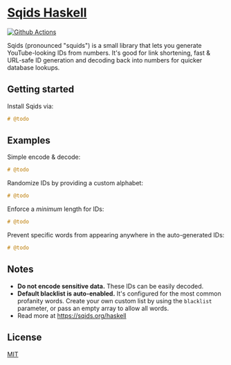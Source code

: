 # [Sqids Haskell](https://sqids.org/haskell)

[![Github Actions](https://img.shields.io/github/actions/workflow/status/sqids/sqids-haskell/tests.yml)](https://github.com/sqids/sqids-haskell/actions)

Sqids (pronounced "squids") is a small library that lets you generate YouTube-looking IDs from numbers. It's good for link shortening, fast & URL-safe ID generation and decoding back into numbers for quicker database lookups.

## Getting started

Install Sqids via:

```haskell
# @todo
```

## Examples

Simple encode & decode:

```haskell
# @todo
```

Randomize IDs by providing a custom alphabet:

```haskell
# @todo
```

Enforce a *minimum* length for IDs:

```haskell
# @todo
```

Prevent specific words from appearing anywhere in the auto-generated IDs:

```haskell
# @todo
```

## Notes

- **Do not encode sensitive data.** These IDs can be easily decoded.
- **Default blacklist is auto-enabled.** It's configured for the most common profanity words. Create your own custom list by using the `blacklist` parameter, or pass an empty array to allow all words.
- Read more at <https://sqids.org/haskell>

## License

[MIT](LICENSE)